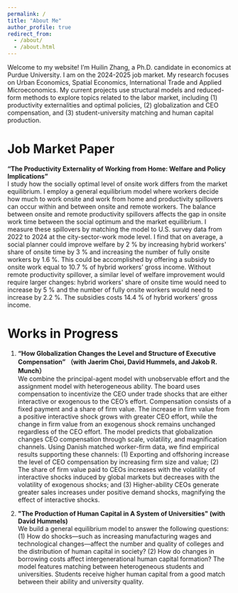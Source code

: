 ```yaml
---
permalink: /
title: "About Me"
author_profile: true
redirect_from: 
  - /about/
  - /about.html
---
```


Welcome to my website! I’m Huilin Zhang, a Ph.D. candidate in economics at Purdue University. I am on the 2024-2025 job market. My research focuses on Urban Economics, Spatial Economics, International Trade and Applied Microeconomics. My current projects use structural models and reduced-form methods to explore topics related to the labor market, including (1) productivity externalities and optimal policies, (2) globalization and CEO compensation, and (3) student-university matching and human capital production.

Job Market Paper
======
**“The Productivity Externality of Working from Home: Welfare and Policy Implications”**<br>
 I study how the socially optimal level of onsite work differs from the market equilibrium. I employ a general equilibrium model where workers decide how much to work onsite and work from home and productivity spillovers can occur within and between onsite and remote workers. The balance between onsite and remote productivity spillovers affects the gap in onsite work time between the social optimum and the market equilibrium. I measure these spillovers by matching the model to U.S. survey data from 2022 to 2024 at the city-sector-work mode level. I find that on average, a social planner could improve welfare by 2 % by increasing hybrid workers' share of onsite time by 3 % and increasing the number of fully onsite workers by 1.6 %. This could be accomplished by offering a subsidy to onsite work equal to 10.7 % of hybrid workers’ gross income. Without remote productivity spillover, a similar level of welfare improvement would require larger changes: hybrid workers' share of onsite time would need to increase by 5 % and the number of fully onsite workers would need to increase by 2.2 %. The subsidies costs 14.4 % of hybrid workers’ gross income.

Works in Progress
======
1. **“How Globalization Changes the Level and Structure of Executive Compensation” （with Jaerim Choi, David Hummels, and Jakob R. Munch）** <br>
We combine the principal-agent model with unobservable effort and the assignment model with heterogeneous ability. The board uses compensation to incentivize the CEO under trade shocks that are either interactive or exogenous to the CEO’s effort. Compensation consists of a fixed payment and a share of firm value. The increase in firm value from a positive interactive shock grows with greater CEO effort, while the change in firm value from an exogenous shock remains unchanged regardless of the CEO effort. The model predicts that globalization changes CEO compensation through scale, volatility, and magnification channels. 
Using Danish matched worker-firm data, we find empirical results supporting these channels: (1) Exporting and offshoring increase the level of CEO compensation by increasing firm size and value; (2) The share of firm value paid to CEOs increases with the volatility of interactive shocks induced by global markets but decreases with the volatility of exogenous shocks; and (3) Higher-ability CEOs generate greater sales increases under positive demand shocks, magnifying the effect of interactive shocks.

2. **"The Production of Human Capital in A System of Universities" (with David Hummels)** <br>
We build a general equilibrium model to answer the following questions: (1) How do shocks—such as increasing manufacturing wages and technological changes—affect the number and quality of colleges and the distribution of human capital in society? (2) How do changes in borrowing costs affect intergenerational human capital formation? The model features matching between heterogeneous students and universities. Students receive higher human capital from a good match between their ability and university quality.
